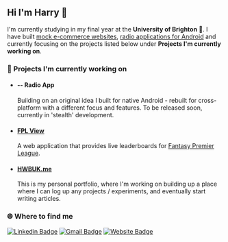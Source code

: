 ## Hi I'm Harry 👋

I'm currently studying in my final year at the **University of Brighton** 📝. I have built <a href="https://www.hwbuk.me/projects/fizzit">mock e-commerce websites</a>, <a href="https://www.hwbuk.me/projects/uradio-android">radio applications for Android</a> and currently focusing on the projects listed below under **Projects I'm currently working on**.

<h3> 🔧 Projects I'm currently working on</h3>

- <h4>-- Radio App</h4>

  <p>Building on an original idea I built for native Android - rebuilt for cross-platform with a different focus and features. To be released soon, currently in 'stealth' development.</p>

- <h4><a href="https://fplview.com">FPL View</a></h4>

  <p>A web application that provides live leaderboards for <a href="https://fantasy.premierleague.com/">Fantasy Premier League</a>. 
  
- <h4><a href="https://hwbuk.me/">HWBUK.me</a></h4>
  
  <p>This is my personal portfolio, where I'm working on building up a place where I can log up any projects / experiments, and eventually start writing articles.</p>

<h3>🌐 Where to find me </h3>

[![Linkedin Badge](http://img.shields.io/badge/-harrybuchmuller-blue?style=flat-square&logo=Linkedin&logoColor=white&link=https://www.linkedin.com/in/harry-buchmuller/)](https://www.linkedin.com/in/harry-buchmuller)
[![Gmail Badge](https://img.shields.io/badge/-harry@hwbuk.me-c14438?style=flat&logo=mail.ru&logoColor=white&link=mailto:harry@hwbuk.me)](mailto:harry@hwbuk.me)
[![Website Badge](https://img.shields.io/badge/-hwbuk.me-9cf?style=flat&logo=Home-Assistant&logoColor=white&link=https://hwbuk.me)](https://hwbuk.me)



 
